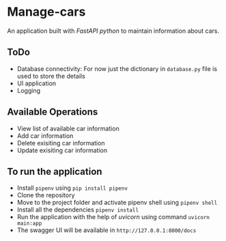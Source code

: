 # Manage-cars
An application built with _FastAPI python_ to maintain information about cars. 

## ToDo
- Database connectivity: For now just the dictionary in `database.py` file is used to store the details
- UI application
- Logging

## Available Operations
- View list of available car information
- Add car information 
- Delete exisiting car information
- Update exisiting car information


## To run the application
- Install ```pipenv``` using ```pip install pipenv```
- Clone the repository
- Move to the project folder and activate pipenv shell using ```pipenv shell``` 
- Install all the dependencies ```pipenv install```
- Run the application with the help of _uvicorn_ using command ```uvicorn main:app```
- The swagger UI will be available in `http://127.0.0.1:8000/docs`
